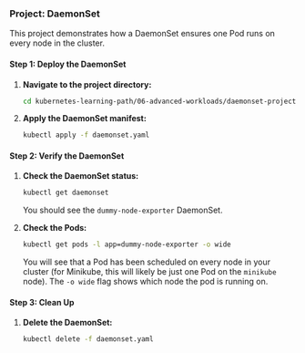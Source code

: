 ### Project: DaemonSet

This project demonstrates how a DaemonSet ensures one Pod runs on every node in the cluster.

#### Step 1: Deploy the DaemonSet

1.  **Navigate to the project directory:**
    ```bash
    cd kubernetes-learning-path/06-advanced-workloads/daemonset-project
    ```

2.  **Apply the DaemonSet manifest:**
    ```bash
    kubectl apply -f daemonset.yaml
    ```

#### Step 2: Verify the DaemonSet

1.  **Check the DaemonSet status:**
    ```bash
    kubectl get daemonset
    ```
    You should see the `dummy-node-exporter` DaemonSet.

2.  **Check the Pods:**
    ```bash
    kubectl get pods -l app=dummy-node-exporter -o wide
    ```
    You will see that a Pod has been scheduled on every node in your cluster (for Minikube, this will likely be just one Pod on the `minikube` node). The `-o wide` flag shows which node the pod is running on.

#### Step 3: Clean Up

1.  **Delete the DaemonSet:**
    ```bash
    kubectl delete -f daemonset.yaml
    ```
